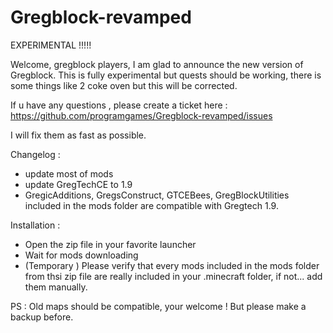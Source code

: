 ﻿# Gregblock-revamped

EXPERIMENTAL !!!!! 

Welcome, gregblock players, I am glad to announce the new version of Gregblock.
This is fully experimental but quests should be working, there is some things like 2 coke oven but this will be corrected.

If u have any questions , please create a ticket here : https://github.com/programgames/Gregblock-revamped/issues

I will fix them as fast as possible.


Changelog :
- update most of mods
- update GregTechCE to 1.9
- GregicAdditions, GregsConstruct, GTCEBees, GregBlockUtilities included in the mods folder are compatible with Gregtech 1.9.

Installation : 

- Open the zip file in your favorite launcher
- Wait for mods downloading
- (Temporary ) Please verify that every mods included in the mods folder from thsi zip file are really included in your .minecraft folder, if not... add them manually.

PS : Old maps should be compatible, your welcome ! But please make a backup before.
